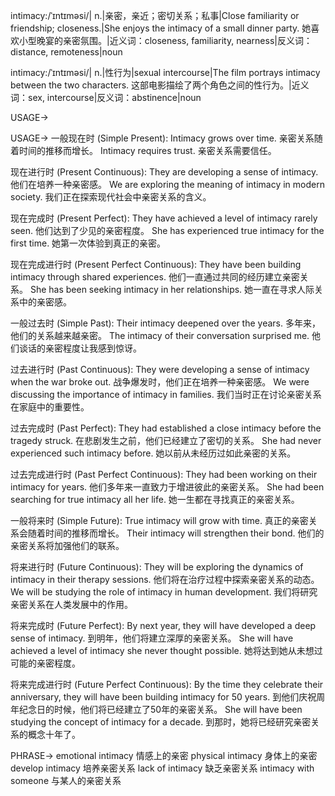 intimacy:/ˈɪntɪməsi/| n.|亲密，亲近；密切关系；私事|Close familiarity or friendship; closeness.|She enjoys the intimacy of a small dinner party. 她喜欢小型晚宴的亲密氛围。|近义词：closeness, familiarity, nearness|反义词：distance, remoteness|noun


intimacy:/ˈɪntɪməsi/| n.|性行为|sexual intercourse|The film portrays intimacy between the two characters. 这部电影描绘了两个角色之间的性行为。|近义词：sex, intercourse|反义词：abstinence|noun

USAGE->

USAGE->
一般现在时 (Simple Present):
Intimacy grows over time.  亲密关系随着时间的推移而增长。
Intimacy requires trust. 亲密关系需要信任。

现在进行时 (Present Continuous):
They are developing a sense of intimacy. 他们在培养一种亲密感。
We are exploring the meaning of intimacy in modern society. 我们正在探索现代社会中亲密关系的含义。

现在完成时 (Present Perfect):
They have achieved a level of intimacy rarely seen. 他们达到了少见的亲密程度。
She has experienced true intimacy for the first time. 她第一次体验到真正的亲密。

现在完成进行时 (Present Perfect Continuous):
They have been building intimacy through shared experiences. 他们一直通过共同的经历建立亲密关系。
She has been seeking intimacy in her relationships. 她一直在寻求人际关系中的亲密感。


一般过去时 (Simple Past):
Their intimacy deepened over the years. 多年来，他们的关系越来越亲密。
The intimacy of their conversation surprised me. 他们谈话的亲密程度让我感到惊讶。

过去进行时 (Past Continuous):
They were developing a sense of intimacy when the war broke out. 战争爆发时，他们正在培养一种亲密感。
We were discussing the importance of intimacy in families. 我们当时正在讨论亲密关系在家庭中的重要性。


过去完成时 (Past Perfect):
They had established a close intimacy before the tragedy struck. 在悲剧发生之前，他们已经建立了密切的关系。
She had never experienced such intimacy before. 她以前从未经历过如此亲密的关系。

过去完成进行时 (Past Perfect Continuous):
They had been working on their intimacy for years. 他们多年来一直致力于增进彼此的亲密关系。
She had been searching for true intimacy all her life. 她一生都在寻找真正的亲密关系。

一般将来时 (Simple Future):
True intimacy will grow with time. 真正的亲密关系会随着时间的推移而增长。
Their intimacy will strengthen their bond. 他们的亲密关系将加强他们的联系。

将来进行时 (Future Continuous):
They will be exploring the dynamics of intimacy in their therapy sessions. 他们将在治疗过程中探索亲密关系的动态。
We will be studying the role of intimacy in human development. 我们将研究亲密关系在人类发展中的作用。


将来完成时 (Future Perfect):
By next year, they will have developed a deep sense of intimacy. 到明年，他们将建立深厚的亲密关系。
She will have achieved a level of intimacy she never thought possible. 她将达到她从未想过可能的亲密程度。

将来完成进行时 (Future Perfect Continuous):
By the time they celebrate their anniversary, they will have been building intimacy for 50 years. 到他们庆祝周年纪念日的时候，他们将已经建立了50年的亲密关系。
She will have been studying the concept of intimacy for a decade. 到那时，她将已经研究亲密关系的概念十年了。



PHRASE->
emotional intimacy 情感上的亲密
physical intimacy  身体上的亲密
develop intimacy  培养亲密关系
lack of intimacy  缺乏亲密关系
intimacy with someone  与某人的亲密关系
